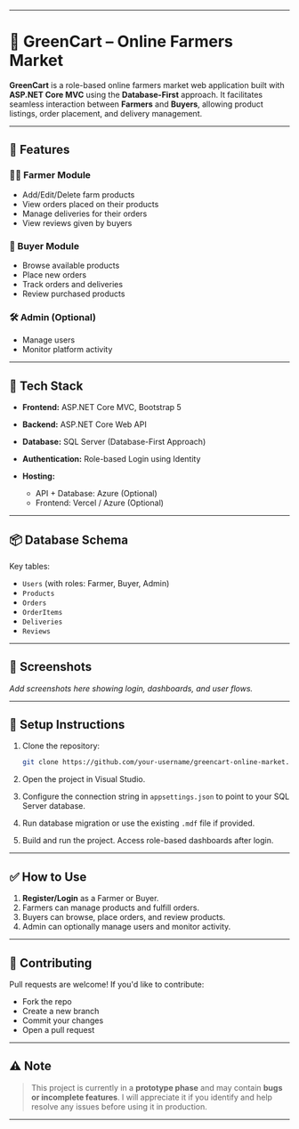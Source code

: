 
---

# 🥦 GreenCart – Online Farmers Market

**GreenCart** is a role-based online farmers market web application built with **ASP.NET Core MVC** using the **Database-First** approach. It facilitates seamless interaction between **Farmers** and **Buyers**, allowing product listings, order placement, and delivery management.

---

## 🚀 Features

### 👨‍🌾 Farmer Module

* Add/Edit/Delete farm products
* View orders placed on their products
* Manage deliveries for their orders
* View reviews given by buyers

### 🛒 Buyer Module

* Browse available products
* Place new orders
* Track orders and deliveries
* Review purchased products

### 🛠️ Admin (Optional)

* Manage users
* Monitor platform activity

---

## 🧱 Tech Stack

* **Frontend:** ASP.NET Core MVC, Bootstrap 5
* **Backend:** ASP.NET Core Web API
* **Database:** SQL Server (Database-First Approach)
* **Authentication:** Role-based Login using Identity
* **Hosting:**

  * API + Database: Azure (Optional)
  * Frontend: Vercel / Azure (Optional)

---

## 📦 Database Schema

Key tables:

* `Users` (with roles: Farmer, Buyer, Admin)
* `Products`
* `Orders`
* `OrderItems`
* `Deliveries`
* `Reviews`

---

## 📸 Screenshots

*Add screenshots here showing login, dashboards, and user flows.*

---

## 🔧 Setup Instructions

1. Clone the repository:

   ```bash
   git clone https://github.com/your-username/greencart-online-market.git
   ```

2. Open the project in Visual Studio.

3. Configure the connection string in `appsettings.json` to point to your SQL Server database.

4. Run database migration or use the existing `.mdf` file if provided.

5. Build and run the project. Access role-based dashboards after login.

---

## ✅ How to Use

1. **Register/Login** as a Farmer or Buyer.
2. Farmers can manage products and fulfill orders.
3. Buyers can browse, place orders, and review products.
4. Admin can optionally manage users and monitor activity.

---

## 🤝 Contributing

Pull requests are welcome! If you'd like to contribute:

* Fork the repo
* Create a new branch
* Commit your changes
* Open a pull request

---

## ⚠️ Note

> This project is currently in a **prototype phase** and may contain **bugs or incomplete features**.
> I will appreciate it if you identify and help resolve any issues before using it in production.

---
